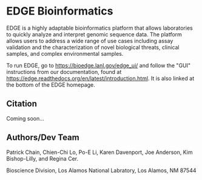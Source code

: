 EDGE Bioinformatics
===================

EDGE is a highly adaptable bioinformatics platform that allows laboratories to quickly analyze and interpret genomic sequence data. The platform allows users to address a wide range of use cases including assay validation and the characterization of novel biological threats, clinical samples, and complex environmental samples.

To run EDGE, go to https://bioedge.lanl.gov/edge_ui/ and follow the "GUI" instructions from our documentation, found at https://edge.readthedocs.org/en/latest/introduction.html. It is also linked at the bottom of the EDGE homepage.

Citation
--------

Coming soon...


Authors/Dev Team
----------------

Patrick Chain, Chien-Chi Lo, Po-E Li, Karen Davenport, Joe Anderson, Kim Bishop-Lilly, and Regina Cer.

Bioscience Division, Los Alamos National Labratory, Los Alamos, NM 87544
